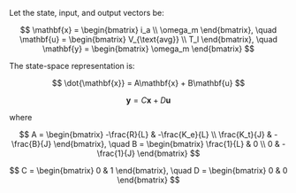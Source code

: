 Let the state, input, and output vectors be:

$$
\mathbf{x} = \begin{bmatrix} i_a \\ \omega_m \end{bmatrix}, \quad
\mathbf{u} = \begin{bmatrix} V_{\text{avg}} \\ T_l \end{bmatrix}, \quad
\mathbf{y} = \begin{bmatrix} \omega_m \end{bmatrix}
$$

The state-space representation is:

$$
\dot{\mathbf{x}} = A\mathbf{x} + B\mathbf{u}
$$

$$
\mathbf{y} = C\mathbf{x} + D\mathbf{u}
$$

where

$$
A = \begin{bmatrix}
-\frac{R}{L} & -\frac{K_e}{L} \\
\frac{K_t}{J} & -\frac{B}{J}
\end{bmatrix}, \quad
B = \begin{bmatrix}
\frac{1}{L} & 0 \\
0 & -\frac{1}{J}
\end{bmatrix}
$$

$$
C = \begin{bmatrix} 0 & 1 \end{bmatrix}, \quad
D = \begin{bmatrix} 0 & 0 \end{bmatrix}
$$